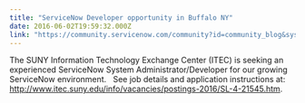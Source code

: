```yaml
---
title: "ServiceNow Developer opportunity in Buffalo NY"
date: 2016-06-02T19:59:32.000Z
link: "https://community.servicenow.com/community?id=community_blog&sys_id=b7dcaa65dbd0dbc01dcaf3231f96191c"
---
```

<p>The SUNY Information Technology Exchange Center (ITEC) is seeking an experienced ServiceNow System Administrator/Developer for our growing ServiceNow environment.   See job details and application instructions at: <a href="http://www.itec.suny.edu/info/vacancies/postings-2016/SL-4-21545.htm" title="http://www.itec.suny.edu/info/vacancies/postings-2016/SL-4-21545.htm">http://www.itec.suny.edu/info/vacancies/postings-2016/SL-4-21545.htm</a>.</p>